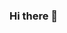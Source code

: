 ### Hi there 👋

<!--
- 👋 Hi, I'm Haoqiang Shi(Tim)
- 🔭 I’m currently studying at USC and graduated from UC Santa Barbara.
- 🌱 I’m currently learning JAVA, mobile dev, and full-stack development.
- 🤔 I’m looking for SDE Internship.
- 📫 How to reach me: shi.haoqiang00@gmail.com

-->
